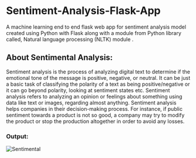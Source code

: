 # Sentiment-Analysis-Flask-App

A machine learning end to end flask web app for sentiment analysis model created using Python with Flask along with a module from Python library called, Natural language processing (NLTK) module .

## About Sentimental Analysis:

Sentiment analysis is the process of analyzing digital text to determine if the emotional tone of the message is positive, negative, or neutral. 
It can be just a basic task of classifying the polarity of a text as being positive/negative or it can go beyond polarity, looking at sentiment states etc.
Sentiment analysis refers to analyzing an opinion or feelings about something using data like text or images, regarding almost anything. Sentiment analysis helps companies in their decision-making process. For instance, if public sentiment towards a product is not so good, a company may try to modify the product or stop the production altogether in order to avoid any losses.

### Output:
![Sentimental](https://github.com/WEBmaster199/SENTIMENT-ANALYSIS/assets/108191317/3395af1d-5e3f-480d-8ae9-da696f17d740)
